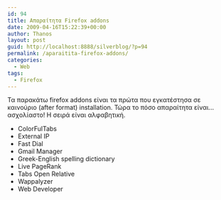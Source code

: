 ```yaml
---
id: 94
title: Απαραίτητα Firefox addons
date: 2009-04-16T15:22:39+00:00
author: Thanos
layout: post
guid: http://localhost:8888/silverblog/?p=94
permalink: /aparaitita-firefox-addons/
categories:
  - Web
tags:
  - Firefox
---
```

Τα παρακάτω firefox addons είναι τα πρώτα που εγκατέστησα σε καινούριο (after format) installation. Τώρα το πόσο απαραίτητα είναι… ασχολίαστο! Η σειρά είναι αλφαβητική.

  * ColorFulTabs
  * External IP
  * Fast Dial
  * Gmail Manager
  * Greek-English spelling dictionary
  * Live PageRank
  * Tabs Open Relative
  * Wappalyzer
  * Web Developer